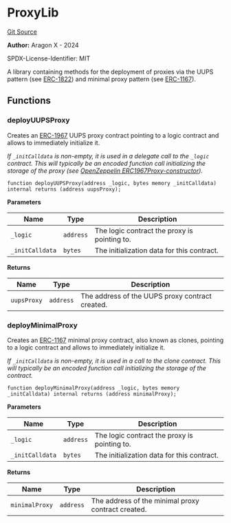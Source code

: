 # ProxyLib
[Git Source](https://github.com/aragon/ve-governance/blob/d1db1e959d76056114cf52b0b8a3ff8311778151/src/libs/ProxyLib.sol)

**Author:**
Aragon X - 2024

SPDX-License-Identifier: MIT

A library containing methods for the deployment of proxies via the UUPS pattern (see [ERC-1822](https://eips.ethereum.org/EIPS/eip-1822)) and minimal proxy pattern (see [ERC-1167](https://eips.ethereum.org/EIPS/eip-1167)).


## Functions
### deployUUPSProxy

Creates an [ERC-1967](https://eips.ethereum.org/EIPS/eip-1967) UUPS proxy contract pointing to a logic contract and allows to immediately initialize it.

*If `_initCalldata` is non-empty, it is used in a delegate call to the `_logic` contract. This will typically be an encoded function call initializing the storage of the proxy (see [OpenZeppelin ERC1967Proxy-constructor](https://docs.openzeppelin.com/contracts/4.x/api/proxy#ERC1967Proxy-constructor-address-bytes-)).*


```solidity
function deployUUPSProxy(address _logic, bytes memory _initCalldata) internal returns (address uupsProxy);
```
**Parameters**

|Name|Type|Description|
|----|----|-----------|
|`_logic`|`address`|The logic contract the proxy is pointing to.|
|`_initCalldata`|`bytes`|The initialization data for this contract.|

**Returns**

|Name|Type|Description|
|----|----|-----------|
|`uupsProxy`|`address`|The address of the UUPS proxy contract created.|


### deployMinimalProxy

Creates an [ERC-1167](https://eips.ethereum.org/EIPS/eip-1167) minimal proxy contract, also known as clones, pointing to a logic contract and allows to immediately initialize it.

*If `_initCalldata` is non-empty, it is used in a call to the clone contract. This will typically be an encoded function call initializing the storage of the contract.*


```solidity
function deployMinimalProxy(address _logic, bytes memory _initCalldata) internal returns (address minimalProxy);
```
**Parameters**

|Name|Type|Description|
|----|----|-----------|
|`_logic`|`address`|The logic contract the proxy is pointing to.|
|`_initCalldata`|`bytes`|The initialization data for this contract.|

**Returns**

|Name|Type|Description|
|----|----|-----------|
|`minimalProxy`|`address`|The address of the minimal proxy contract created.|


